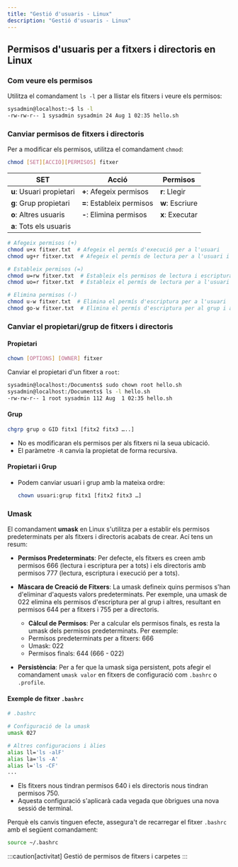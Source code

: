 ```yaml
---
title: "Gestió d'usuaris - Linux"
description: "Gestió d'usuaris - Linux"
---
```


## Permisos d'usuaris per a fitxers i directoris en Linux

### Com veure els permisos
Utilitza el comandament `ls -l` per a llistar els fitxers i veure els permisos:

```bash frame="none" ins="-rw-rw-r-- 1 sysadmin sysadmin 24 Aug 1 02:35 hello.sh"
sysadmin@localhost:~$ ls -l
-rw-rw-r-- 1 sysadmin sysadmin 24 Aug 1 02:35 hello.sh
```

### Canviar permisos de fitxers i directoris
Per a modificar els permisos, utilitza el comandament `chmod`:

```bash frame="none"
chmod [SET][ACCIÓ][PERMISOS] fitxer
```

| **SET**       | **Acció**          | **Permisos** |
|---------------|---------------------|--------------|
| **u**: Usuari propietari | **+**: Afegeix permisos | **r**: Llegir |
| **g**: Grup propietari   | **=**: Estableix permisos | **w**: Escriure |
| **o**: Altres usuaris    | **-**: Elimina permisos | **x**: Executar |
| **a**: Tots els usuaris  |                     |              |


```bash frame="none"
# Afegeix permisos (+)
chmod u+x fitxer.txt  # Afegeix el permís d'execució per a l'usuari
chmod ug+r fitxer.txt  # Afegeix el permís de lectura per a l'usuari i el grup

# Estableix permisos (=)
chmod u=rw fitxer.txt  # Estableix els permisos de lectura i escriptura per a l'usuari
chmod uo=r fitxer.txt  # Estableix el permís de lectura per a l'usuari i altres usuaris

# Elimina permisos (-)
chmod u-w fitxer.txt  # Elimina el permís d'escriptura per a l'usuari
chmod go-w fitxer.txt  # Elimina el permís d'escriptura per al grup i altres usuaris
```

### Canviar el propietari/grup de fitxers i directoris
#### Propietari
```bash frame="none"
chown [OPTIONS] [OWNER] fitxer
```
Canviar el propietari d'un fitxer a `root`:
```bash frame="none" ins="root"
sysadmin@localhost:/Documents$ sudo chown root hello.sh
sysadmin@localhost:/Documents$ ls -l hello.sh
-rw-rw-r-- 1 root sysadmin 112 Aug  1 02:35 hello.sh
```

#### Grup
  ```bash frame="none"
  chgrp grup o GID fitx1 [fitx2 fitx3 …..]
  ```
- No es modificaran els permisos per als fitxers ni la seua ubicació.
- El paràmetre `-R` canvia la propietat de forma recursiva.

#### Propietari i Grup
- Podem canviar usuari i grup amb la mateixa ordre:
  ```bash frame="none"
  chown usuari:grup fitx1 [fitx2 fitx3 …]
  ```

### Umask

El comandament **umask** en Linux s'utilitza per a establir els permisos predeterminats per als fitxers i directoris acabats de crear. Ací tens un resum:

- **Permisos Predeterminats**: Per defecte, els fitxers es creen amb permisos 666 (lectura i escriptura per a tots) i els directoris amb permisos 777 (lectura, escriptura i execució per a tots).

- **Màscara de Creació de Fitxers**: La umask defineix quins permisos s'han d'eliminar d'aquests valors predeterminats. Per exemple, una umask de 022 elimina els permisos d'escriptura per al grup i altres, resultant en permisos 644 per a fitxers i 755 per a directoris.

  -  **Càlcul de Permisos**: Per a calcular els permisos finals, es resta la umask dels permisos predeterminats. Per exemple:
   - Permisos predeterminats per a fitxers: 666
   - Umask: 022
   - Permisos finals: 644 (666 - 022)

-  **Persistència**: Per a fer que la umask siga persistent, pots afegir el comandament `umask valor` en fitxers de configuració com `.bashrc` o `.profile`.

#### Exemple de fitxer `.bashrc`

```bash
# .bashrc

# Configuració de la umask
umask 027

# Altres configuracions i àlies
alias ll='ls -alF'
alias la='ls -A'
alias l='ls -CF'
...
```

- Els fitxers nous tindran permisos 640 i els directoris nous tindran permisos 750. 
- Aquesta configuració s'aplicarà cada vegada que òbrigues una nova sessió de terminal.

Perquè els canvis tinguen efecte, assegura't de recarregar el fitxer `.bashrc` amb el següent comandament:

```bash frame="none"
source ~/.bashrc
```

:::caution[activitat]
Gestió de permisos de fitxers i carpetes
:::